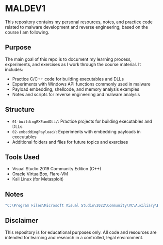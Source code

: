 
# MALDEV1

This repository contains my personal resources, notes, and practice code related to malware development and reverse engineering, based on the course I am following.

## Purpose
The main goal of this repo is to document my learning process, experiments, and exercises as I work through the course material. It includes:

- Practice C/C++ code for building executables and DLLs
- Experiments with Windows API functions commonly used in malware
- Payload embedding, shellcode, and memory analysis examples
- Notes and scripts for reverse engineering and malware analysis

## Structure
- `01-buildingEXEandDLL/`: Practice projects for building executables and DLLs
- `02-embeddingPayload/`: Experiments with embedding payloads in executables
- Additional folders and files for future topics and exercises

## Tools Used
- Visual Studio 2019 Community Edition (C++)
- Oracle VirtualBox, Flare-VM
- Kali Linux (for Metasploit)

## Notes

```bash
"C:\Program Files\Microsoft Visual Studio\2022\Community\VC\Auxiliary\Build\vcvars64.bat"
```

## Disclaimer
This repository is for educational purposes only. All code and resources are intended for learning and research in a controlled, legal environment.

